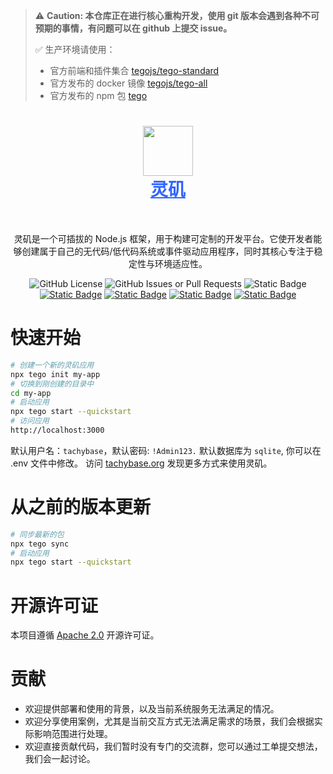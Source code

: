 > ⚠️ **Caution: 本仓库正在进行核心重构开发，使用 git 版本会遇到各种不可预期的事情，有问题可以在 github 上提交 issue。**
>
> ✅ 生产环境请使用：
> - 官方前端和插件集合 [tegojs/tego-standard](https://github.com/tegojs/tego-standard)
> - 官方发布的 docker 镜像 [tegojs/tego-all](https://hub.docker.com/r/tegojs/tego-all)
> - 官方发布的 npm 包 [tego](https://www.npmjs.com/package/tego)

<h1 align="center" style="border-bottom: none">
    <div>
        <a style="color:#36f" href="https://www.tachybase.com">
            <img src="https://tachybase-1321007335.cos.ap-shanghai.myqcloud.com/3733d6bd0a3376a93ba6180b32194369.png" width="80" />
            <br>
            灵矶
        </a>
    </div>
</h1>

<br>

<p align="center">
灵矶是一个可插拔的 Node.js 框架，用于构建可定制的开发平台。它使开发者能够创建属于自己的无代码/低代码系统或事件驱动应用程序，同时其核心专注于稳定性与环境适应性。
</p>
<p align="center">
   <img alt="GitHub License" src="https://img.shields.io/github/license/tegojs/tego">
   <img alt="GitHub Issues or Pull Requests" src="https://img.shields.io/github/issues/tegojs/tego">
   <img alt="Static Badge" src="https://img.shields.io/badge/build-passing-brightgreen">
   <a href="./README.md"><img alt="Static Badge" src="https://img.shields.io/badge/English Version-red"></a>
   <a href="./README.ZH-CN.md"><img alt="Static Badge" src="https://img.shields.io/badge/中文版本-blue"></a>
   <a href="https://gitee.com/tachybase/tachybase"><img alt="Static Badge" src="https://img.shields.io/badge/gitee-green"></a>
   <a href="https://github.com/tegojs/tego"><img alt="Static Badge" src="https://img.shields.io/badge/Github-lightblack"></a>
</p>

# 快速开始

```bash 
# 创建一个新的灵矶应用
npx tego init my-app
# 切换到刚创建的目录中
cd my-app
# 启动应用
npx tego start --quickstart
# 访问应用
http://localhost:3000
```

默认用户名：`tachybase`，默认密码: `!Admin123.`
默认数据库为 `sqlite`, 你可以在 .env 文件中修改。
访问 [tachybase.org](https://tachybase.org/) 发现更多方式来使用灵矶。

# 从之前的版本更新

```bash
# 同步最新的包
npx tego sync
# 启动应用
npx tego start --quickstart
```

# 开源许可证

本项目遵循  [Apache 2.0](LICENSE) 开源许可证。

# 贡献

- 欢迎提供部署和使用的背景，以及当前系统服务无法满足的情况。
- 欢迎分享使用案例，尤其是当前交互方式无法满足需求的场景，我们会根据实际影响范围进行处理。
- 欢迎直接贡献代码，我们暂时没有专门的交流群，您可以通过工单提交想法，我们会一起讨论。
